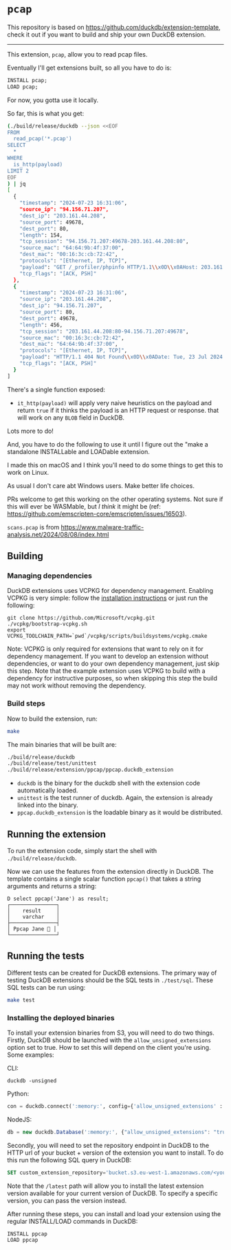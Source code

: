 # `pcap`

This repository is based on https://github.com/duckdb/extension-template, check it out if you want to build and ship your own DuckDB extension.

---

This extension, `pcap`, allow you to read pcap files.

Eventually I'll get extensions built, so all you have to do is:

```sql
INSTALL pcap;
LOAD pcap;
```

For now, you gotta use it locally.

So far, this is what you get:

```bash
(./build/release/duckdb --json <<EOF
FROM
  read_pcap('*.pcap')
SELECT
  *
WHERE
  is_http(payload)
LIMIT 2
EOF
) | jq
[
  {
    "timestamp": "2024-07-23 16:31:06",
    "source_ip": "94.156.71.207",
    "dest_ip": "203.161.44.208",
    "source_port": 49678,
    "dest_port": 80,
    "length": 154,
    "tcp_session": "94.156.71.207:49678-203.161.44.208:80",
    "source_mac": "64:64:9b:4f:37:00",
    "dest_mac": "00:16:3c:cb:72:42",
    "protocols": "[Ethernet, IP, TCP]",
    "payload": "GET /_profiler/phpinfo HTTP/1.1\\x0D\\x0AHost: 203.161.44.208\\x0D\\x0AUser-Agent: Web Downloader/6.9\\x0D\\x0AAccept-Charset: utf-8\\x0D\\x0AAccept-Encoding: gzip\\x0D\\x0AConnection: close\\x0D\\x0A\\x0D\\x0A",
    "tcp_flags": "[ACK, PSH]"
  },
  {
    "timestamp": "2024-07-23 16:31:06",
    "source_ip": "203.161.44.208",
    "dest_ip": "94.156.71.207",
    "source_port": 80,
    "dest_port": 49678,
    "length": 456,
    "tcp_session": "203.161.44.208:80-94.156.71.207:49678",
    "source_mac": "00:16:3c:cb:72:42",
    "dest_mac": "64:64:9b:4f:37:00",
    "protocols": "[Ethernet, IP, TCP]",
    "payload": "HTTP/1.1 404 Not Found\\x0D\\x0ADate: Tue, 23 Jul 2024 16:31:06 GMT\\x0D\\x0AServer: Apache/2.4.52 (Ubuntu)\\x0D\\x0AContent-Length: 276\\x0D\\x0AConnection: close\\x0D\\x0AContent-Type: text/html; charset=iso-8859-1\\x0D\\x0A\\x0D\\x0A<!DOCTYPE HTML PUBLIC \\x22-//IETF//DTD HTML 2.0//EN\\x22>\\x0A<html><head>\\x0A<title>404 Not Found</title>\\x0A</head><body>\\x0A<h1>Not Found</h1>\\x0A<p>The requested URL was not found on this server.</p>\\x0A<hr>\\x0A<address>Apache/2.4.52 (Ubuntu) Server at 203.161.44.208 Port 80</address>\\x0A</body></html>\\x0A",
    "tcp_flags": "[ACK, PSH]"
  }
]
```

There's a single function exposed:

- `it_http(payload)` will apply very naive heuristics on the payload and return `true` if it thinks the payload is an HTTP request or response. that will work on any `BLOB` field in DuckDB.

Lots more to do!

And, you have to do the following to use it until I figure out the "make a standalone INSTALLable and LOADable extension.

I made this on macOS and I think you'll need to do some things to get this to work on Linux.

As usual I don't care abt Windows users. Make better life choices.

PRs welcome to get this working on the other operating systems. Not sure if this will ever be WASMable, but _I think_ it might be (ref: https://github.com/emscripten-core/emscripten/issues/16503).

`scans.pcap` is from https://www.malware-traffic-analysis.net/2024/08/08/index.html


## Building
### Managing dependencies
DuckDB extensions uses VCPKG for dependency management. Enabling VCPKG is very simple: follow the [installation instructions](https://vcpkg.io/en/getting-started) or just run the following:
```shell
git clone https://github.com/Microsoft/vcpkg.git
./vcpkg/bootstrap-vcpkg.sh
export VCPKG_TOOLCHAIN_PATH=`pwd`/vcpkg/scripts/buildsystems/vcpkg.cmake
```
Note: VCPKG is only required for extensions that want to rely on it for dependency management. If you want to develop an extension without dependencies, or want to do your own dependency management, just skip this step. Note that the example extension uses VCPKG to build with a dependency for instructive purposes, so when skipping this step the build may not work without removing the dependency.

### Build steps
Now to build the extension, run:
```sh
make
```
The main binaries that will be built are:
```sh
./build/release/duckdb
./build/release/test/unittest
./build/release/extension/ppcap/ppcap.duckdb_extension
```
- `duckdb` is the binary for the duckdb shell with the extension code automatically loaded.
- `unittest` is the test runner of duckdb. Again, the extension is already linked into the binary.
- `ppcap.duckdb_extension` is the loadable binary as it would be distributed.

## Running the extension
To run the extension code, simply start the shell with `./build/release/duckdb`.

Now we can use the features from the extension directly in DuckDB. The template contains a single scalar function `ppcap()` that takes a string arguments and returns a string:
```
D select ppcap('Jane') as result;
┌───────────────┐
│    result     │
│    varchar    │
├───────────────┤
│ Ppcap Jane 🐥 │
└───────────────┘
```

## Running the tests
Different tests can be created for DuckDB extensions. The primary way of testing DuckDB extensions should be the SQL tests in `./test/sql`. These SQL tests can be run using:
```sh
make test
```

### Installing the deployed binaries
To install your extension binaries from S3, you will need to do two things. Firstly, DuckDB should be launched with the
`allow_unsigned_extensions` option set to true. How to set this will depend on the client you're using. Some examples:

CLI:
```shell
duckdb -unsigned
```

Python:
```python
con = duckdb.connect(':memory:', config={'allow_unsigned_extensions' : 'true'})
```

NodeJS:
```js
db = new duckdb.Database(':memory:', {"allow_unsigned_extensions": "true"});
```

Secondly, you will need to set the repository endpoint in DuckDB to the HTTP url of your bucket + version of the extension
you want to install. To do this run the following SQL query in DuckDB:
```sql
SET custom_extension_repository='bucket.s3.eu-west-1.amazonaws.com/<your_extension_name>/latest';
```
Note that the `/latest` path will allow you to install the latest extension version available for your current version of
DuckDB. To specify a specific version, you can pass the version instead.

After running these steps, you can install and load your extension using the regular INSTALL/LOAD commands in DuckDB:
```sql
INSTALL ppcap
LOAD ppcap
```
